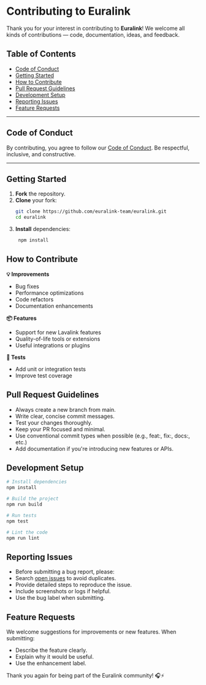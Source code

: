 # Contributing to Euralink

Thank you for your interest in contributing to **Euralink**! We welcome all kinds of contributions — code, documentation, ideas, and feedback.

## Table of Contents

- [Code of Conduct](#code-of-conduct)
- [Getting Started](#getting-started)
- [How to Contribute](#how-to-contribute)
- [Pull Request Guidelines](#pull-request-guidelines)
- [Development Setup](#development-setup)
- [Reporting Issues](#reporting-issues)
- [Feature Requests](#feature-requests)

---

## Code of Conduct

By contributing, you agree to follow our [Code of Conduct](./CODE_OF_CONDUCT.md). Be respectful, inclusive, and constructive.

---

## Getting Started

1. **Fork** the repository.
2. **Clone** your fork:
   ```bash
   git clone https://github.com/euralink-team/euralink.git
   cd euralink
3. **Install** dependencies:
   ```bash
    npm install
   ```

## How to Contribute
**💡 Improvements**
- Bug fixes
- Performance optimizations
- Code refactors
- Documentation enhancements
  
**📦 Features**
- Support for new Lavalink features
- Quality-of-life tools or extensions
- Useful integrations or plugins
  
**🧪 Tests**
- Add unit or integration tests
- Improve test coverage

## Pull Request Guidelines
- Always create a new branch from main.
- Write clear, concise commit messages.
- Test your changes thoroughly.
- Keep your PR focused and minimal.
- Use conventional commit types when possible (e.g., feat:, fix:, docs:, etc.)
- Add documentation if you're introducing new features or APIs.

## Development Setup
   ```bash
   # Install dependencies
   npm install
   
   # Build the project
   npm run build
   
   # Run tests
   npm test
   
   # Lint the code
   npm run lint
   ```

## Reporting Issues
- Before submitting a bug report, please:
- Search [open issues](https://github.com/ryxu-xo/euralink/issues) to avoid duplicates.
- Provide detailed steps to reproduce the issue.
- Include screenshots or logs if helpful.
- Use the bug label when submitting.

## Feature Requests
We welcome suggestions for improvements or new features. When submitting:
- Describe the feature clearly.
- Explain why it would be useful.
- Use the enhancement label.

Thank you again for being part of the Euralink community! 🎧⚡
